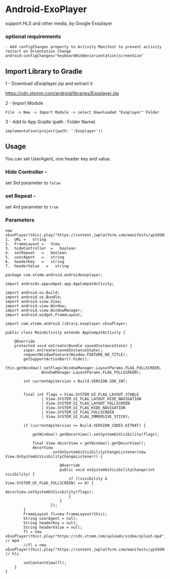 # Android-ExoPlayer
support HLS and other media, by Google Exoplayer


### optional requirements
```
- Add configChanges property to Activity Manifest to prevent activity restart on Orientation Change
android:configChanges="keyboardHidden|orientation|screenSize"

```

## Import Library to Gradle

1 - Download xExoplayer.zip and extract it

https://cdn.xtsmm.com/android/libraries/Exoplayer.zip


2 - Import Module

```
File -> New -> Import Module -> select Downloaded "Exoplayer" Folder
```

3 - Add to App Gradle (path : Folder Name)

```
implementation(project(path: ':Exoplayer'))
```


## Usage
You can set UserAgent, one header key and value.

### Hide Controller - 
set 3rd parameter to ``` false ```

### set Repeat - 
set 4rd parameter to ``` true ```

### Parameters

```
new xExoPlayer(this).play("https://content.jwplatform.com/manifests/yp34SRmf.m3u8",fl,true,true,userAgent,headerKey,headerValue);
1.  URL =   string
2.  FrameLayout =   View
3.  hideController  =   boolean
4.  setRepeat   =   boolean
5.  userAgent   =   string
6.  headerKey   =   string
7.  headerValue   =   string
```

```
package com.xtsmm.android.androidexoplayer;

import androidx.appcompat.app.AppCompatActivity;

import android.os.Build;
import android.os.Bundle;
import android.view.View;
import android.view.Window;
import android.view.WindowManager;
import android.widget.FrameLayout;

import com.xtsmm.android.library.exoplayer.xExoPlayer;

public class MainActivity extends AppCompatActivity {

    @Override
    protected void onCreate(Bundle savedInstanceState) {
        super.onCreate(savedInstanceState);
        requestWindowFeature(Window.FEATURE_NO_TITLE);
        getSupportActionBar().hide();
        this.getWindow().setFlags(WindowManager.LayoutParams.FLAG_FULLSCREEN,
                WindowManager.LayoutParams.FLAG_FULLSCREEN);

        int currentApiVersion = Build.VERSION.SDK_INT;


        final int flags = View.SYSTEM_UI_FLAG_LAYOUT_STABLE
                | View.SYSTEM_UI_FLAG_LAYOUT_HIDE_NAVIGATION
                | View.SYSTEM_UI_FLAG_LAYOUT_FULLSCREEN
                | View.SYSTEM_UI_FLAG_HIDE_NAVIGATION
                | View.SYSTEM_UI_FLAG_FULLSCREEN
                | View.SYSTEM_UI_FLAG_IMMERSIVE_STICKY;

        if (currentApiVersion >= Build.VERSION_CODES.KITKAT) {

            getWindow().getDecorView().setSystemUiVisibility(flags);

            final View decorView = getWindow().getDecorView();
            decorView
                    .setOnSystemUiVisibilityChangeListener(new View.OnSystemUiVisibilityChangeListener() {

                        @Override
                        public void onSystemUiVisibilityChange(int visibility) {
                            if ((visibility & View.SYSTEM_UI_FLAG_FULLSCREEN) == 0) {
                                decorView.setSystemUiVisibility(flags);
                            }
                        }
                    });
        }
        FrameLayout fl=new FrameLayout(this);
        String userAgent = null;
        String headerKey = null;
        String headerValue = null;
        fl = new xExoPlayer(this).play("https://cdn.xtsmm.com/uploads/video/splash.mp4",fl,true,true,userAgent,headerKey,headerValue); // mp4
        //fl = new xExoPlayer(this).play("https://content.jwplatform.com/manifests/yp34SRmf.m3u8",fl,true,true,userAgent,headerKey,headerValue); // hls
         
        setContentView(fl);
    }
}
```

